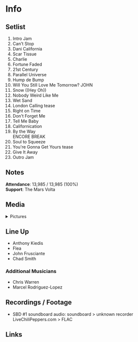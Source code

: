 # Info

## Setlist

1. Intro Jam
2. Can't Stop
3. Dani California
4. Scar Tissue
5. Charlie
6. Fortune Faded
7. 21st Century
8. Parallel Universe
9. Hump de Bump
10. Will You Still Love Me Tomorrow? JOHN
11. Snow ((Hey Oh))
12. Nobody Weird Like Me
13. Wet Sand
14. London Calling tease
15. Right on Time
16. Don't Forget Me
17. Tell Me Baby
18. Californication
19. By the Way
<br> ENCORE BREAK
20. Soul to Squeeze
21. You're Gonna Get Yours tease
22. Give It Away
23. Outro Jam

## Notes

**Attendance**: 13,985 / 13,985 (100%)
<br>
**Support**: The Mars Volta

## Media 

<details>
  <summary>Pictures</summary>
  <!--<img alt="Setlist" title="Setlist" src="_.jpg" height="200" />
  <img alt="Flyer" title="Flyer" src="_.jpg" height="200" />
  <img alt="Clipper" title="Clipper" src="_.jpg" height="200" />
  <img alt="Ticket" title="Ticket" src="_.jpg" height="200" />
  -->
</details>

## Line Up

* Anthony Kiedis
* Flea
* John Frusciante
* Chad Smith

### Additional Musicians

* Chris Warren  
* Marcel Rodriguez-Lopez

## Recordings / Footage

* SBD #1 soundboard audio: soundboard > unknown recorder LiveChiliPeppers.com > FLAC

## Links